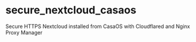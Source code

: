 # secure_nextcloud_casaos
Secure HTTPS Nextcloud installed from CasaOS with Cloudflared and Nginx Proxy Manager
